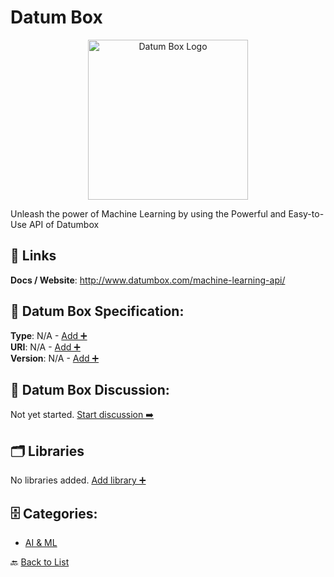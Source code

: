# Datum Box
<p align="center">
    <img width="256" src="https://raw.githubusercontent.com/apis-list/apis-list/main/apis/datum-box/logo_256x256.png" alt="Datum Box Logo"/>
</p>
Unleash the power of Machine Learning by using the Powerful and Easy-to-Use API of Datumbox

##  🔗 Links
**Docs / Website**: http://www.datumbox.com/machine-learning-api/

## 🧬 Datum Box Specification:
**Type**: N/A - [Add ➕](https://github.com/apis-list/apis-list/edit/main/apis.yaml#4842)  
**URI**: N/A - [Add ➕](https://github.com/apis-list/apis-list/edit/main/apis.yaml#4842)  
**Version**: N/A - [Add ➕](https://github.com/apis-list/apis-list/edit/main/apis.yaml#4842)

## 💬 Datum Box Discussion:
Not yet started. [Start discussion ➡️](https://github.com/apis-list/apis-list/discussions/new)

## 🗂️ Libraries

No libraries added. [Add library ➕](https://github.com/apis-list/apis-list/edit/main/apis.yaml#4842)    


## 🗄️ Categories:
- [AI & ML](https://github.com/apis-list/apis-list#ai--ml-)

🔙  [Back to List](https://github.com/apis-list/apis-list)

